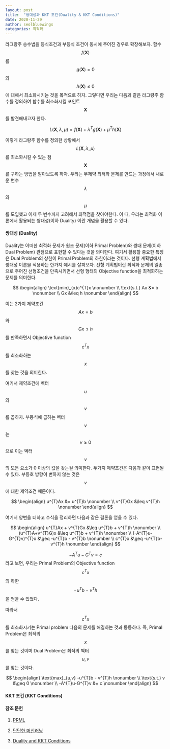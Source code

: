 ```yaml
---
layout: post
title:  "쌍대성과 KKT 조건(Duality & KKT Conditions)"
date: 2020-11-29
author: seolbluewings
categories: 최적화
---
```


라그랑주 승수법을 등식조건과 부등식 조건이 동시에 주어진 경우로 확장해보자. 함수 $$f(\mathbf{X})$$를 $$g(\mathbf{X})=0$$와 $$h(\mathbf{X})\leq 0$$ 에 대해서 최소화시키는 것을 목적으로 하자. 그렇다면 우리는 다음과 같은 라그랑주 함수를 정의하여 함수를 최소화시킬 포인트 $$\mathbf{X}$$를 발견해내고자 한다.

$$
L(\mathbf{X},\lambda,\mu) = f(\mathbf{X})+\lambda^{T}g(\mathbf{X})+\mu^{T}h(\mathbf{X})
$$

이렇게 라그랑주 함수를 정의한 상황에서 $$L(\mathbf{X},\lambda,\mu)$$ 를 최소화시킬 수 있는 점 $$\mathbf{X}$$를 구하는 방법을 알아보도록 하자. 우리는 무제약 최적화 문제를 만드는 과정에서 새로운 변수 $$\lambda$$와 $$\mu$$를 도입했고 이제 두 변수까지 고려해서 최적점을 찾아야한다. 이 때, 우리는 최적화 이론에서 활용되는 쌍대성(이하 Duality) 이란 개념을 활용할 수 있다.

#### 쌍대성 (Duality)

Duality는 어떠한 최적화 문제가 원초 문제(이하 Primal Problem)와 쌍대 문제(이하 Dual Problem) 관점으로 표현할 수 있다는 것을 의미한다. 여기서 활용할 중요한 특징은 Dual Problem의 상한이 Primal Problem의 하한이라는 것이다. 선형 계획법에서 쌍대성 이론을 적용하는 한가지 예시를 살펴보자. 선형 계획법이란 최적화 문제의 일종으로 주어진 선형조건을 만족시키면서 선형 형태의 Objective function을 최적화하는 문제를 의미한다.

$$
\begin{align}
	\text{min}_{x}c^{T}x \nonumber \\
    \text{s.t.} Ax &= b \nonumber \\
    Gx &\leq h \nonumber
\end{align}
$$

이는 2가지 제약조건 $$Ax=b$$와 $$Gx \leq h$$를 만족하면서 Objective function $$c^{T}x$$ 를 최소화하는 $$x$$를 찾는 것을 의미한다.

여기서 제약조건에 벡터 $$u$$와 $$v$$를 곱하자. 부등식에 곱하는 벡터 $$v$$는 $$v \geq 0$$으로 이는 벡터 $$v$$의 모든 요소가 0 이상의 값을 갖는걸 의미한다. 두가지 제약조건은 다음과 같이 표현될 수 있다. 부등호 방향이 변하지 않는 것은 $$v$$에 대한 제약조건 때문이다. 

$$
\begin{align}
u^{T}Ax &= u^{T}b \nonumber \\
v^{T}Gx &\leq v^{T}h \nonumber
\end{align}
$$

여기서 양변을 더하고 수식을 정리하면 다음과 같은 결론을 얻을 수 있다.

$$
\begin{align}
	u^{T}Ax + v^{T}Gx &\leq u^{T}b + v^{T}h \nonumber \\
    (u^{T}A+v^{T}G)x &\leq u^{T}b + v^{T}h \nonumber \\
    (-A^{T}u-G^{T}v)^{T}x &\geq -u^{T}b - v^{T}b \nonumber \\
    c^{T}x &\geq -u^{T}b-v^{T}h \nonumber
\end{align}
$$

$$-A^{T}u-G^{T}v = c$$ 라고 보면, 우리는 Primal Problem의 Objective function $$c^{T}x$$의 하한 $$-u^{T}b-v^{T}h $$ 을 얻을 수 있었다.

따라서 $$c^{T}x$$를 최소화시키는 Primal problem 다음의 문제를 해결하는 것과 동등하다. 즉, Primal Problem은 최적의 $$x$$를 찾는 것이며 Dual Problem은 최적의 벡터 $$u,v$$를 찾는 것이다.

$$
\begin{align}
	\text{max}_{u,v} -u^{T}b - v^{T}h \nonumber \\
    \text{s.t.} v &\geq 0 \nonumber \\
    -A^{T}u-G^{T}v &= c \nonumber
\end{align}
$$



#### KKT 조건 (KKT Conditions)



#### 참조 문헌
1. [PRML](http://users.isr.ist.utl.pt/~wurmd/Livros/school/Bishop%20-%20Pattern%20Recognition%20And%20Machine%20Learning%20-%20Springer%20%202006.pdf) <br>

2. [단단한 머신러닝](http://www.yes24.com/Product/Goods/88440860)

3. [Duality and KKT Conditions](http://fourier.eng.hmc.edu/e176/lectures/ch3/node15.html)
